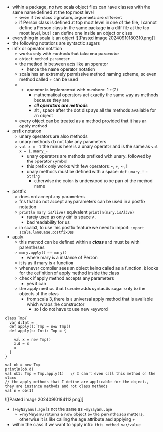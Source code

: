 - within a package, no two scala object files can have classes with the same name defined at the top most level
	- even if the class signature, arguments are different
	- if Person class is defined at top most level in one of the file, I cannot define a Person class in the same package in a diff file at the top most level, but I can define one inside an object or class
- everything in scala is an object
 ![[Pasted image 20240910180310.png]]
 - the following notations are syntactic sugars
 - infix or operator notation
	 - works only with methods that take one parameter
	 - `object method parameter`
	 - the method in between acts like an operator
		 - hence the name operator notation
	- scala has an extremely permissive method naming scheme, so even method called + can be used
	- + operator is implemented with numbers: 1.+(2)
		- mathematical operators act exactly the same way as methods because they are
		- ***all operators are methods***
		- alt , space after the dot displays all the methods available for an object
	- every object can be treated as a method provided that it has an apply method
- prefix notation
	- unary operators are also methods
	- unary methods do not take any parameters
	- `val x = -1` the minus here is a unary operator and is the same as `val x = 1.unary_-`
		- unary operators are methods prefixed with unary_ followed by the operator symbol
		- this prefix only works with few operators: -, +, ~, !
		- unary methods must be defined with a space: `def unary_! : String`
			- otherwise the colon is understood to be part of the method name
- postfix
	- does not accept any parameters
	- fns that do not accept any parameters can be used in a postfix notation
	- `println(mary isAlive)` equivalent `println(mary.isAlive)`
		- rarely used as only diff is space v .
		- bad readability for us
	- in scala3, to use this postfix feature we need to import: `import scala.language.postfixOps`
- [apply](https://stackoverflow.com/questions/9737352/what-is-the-apply-function-in-scala)
	- this method can be defined within a ***class*** and must be with parentheses
	- `mary.apply()` == `mary()`
		- where mary is a instance of Person
	- it is as if mary is a function
	- whenever compiler sees an object being called as a function, it looks for the definition of apply method inside the class
	- check if apply method accepts any parameters
		- yes it can
	- the apply method that I create adds syntactic sugar only to the objects of the class
		- from scala 3, there is a universal apply method that is available which wraps the constructor
			- so I do not have to use new keyword
```
class Tmp{  
  var d:Int = _  
  def apply(): Tmp = new Tmp()  
  def apply(s: Int): Tmp = {  
  
    val x = new Tmp()  
    x.d = s  
    x  
  }  
}  
  
val ob = new Tmp  
println(ob.d)  
val ob1: Tmp = Tmp.apply(1)   // I can't even call this method on the class
// the apply methods that I define are applicable for the objects, they are instance methods and not class methods
val n = ob(1)
```

![[Pasted image 20240910184112.png]]

- `(+myNayanu).age` is not the same as `+myNayanu.age`
	- +myNayanu returns a new object so the parentheses matters, otherwise it is like calling the age attribute and applying +
- within the class if we want to apply infix: `this method var/value`